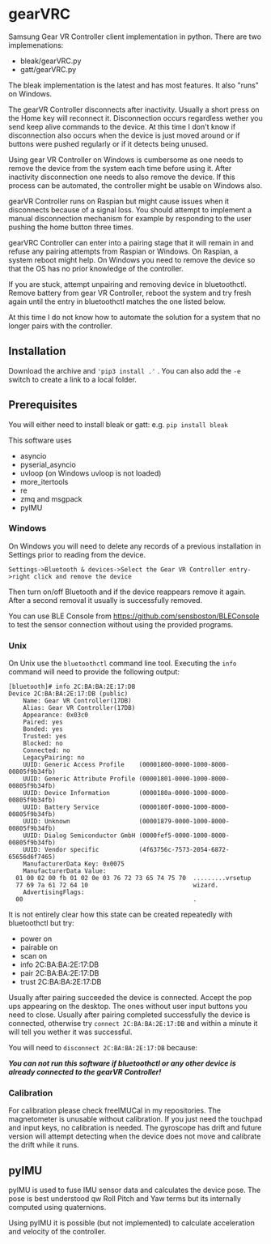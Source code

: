# gearVRC

Samsung Gear VR Controller client implementation in python.
There are two implemenations:
- bleak/gearVRC.py
- gatt/gearVRC.py

The bleak implementation is the latest and has most features. It also "runs" on Windows.

The gearVR Controller disconnects after inactivity. Usually a short press on the Home key will reconnect it. Disconnection occurs regardless wether you send keep alive commands to the device. At this time I don't know if disconnection also occurs when the device is just moved around or if buttons were pushed regularly or if it detects being unused.

Using gear VR Controller on Windows is cumbersome as one needs to remove the device from the system each time before using it. After inactivity disconnection one needs to also remove the device. If this process can be automated, the controller might be usable on Windows also.

gearVR Controller runs on Raspian but might cause issues when it disconnects because of a signal loss. You should attempt to implement a manual disconnection mechanism for example by responding to the user pushing the home button three times.

gearVRC Controller can enter into a pairing stage that it will remain in and refuse any pairing attempts from Raspian or Windows. On Raspian, a system reboot might help. On Windows you need to remove the device so that the OS has no prior knowledge of the controller.

If you are stuck, attempt unpairing and removing device in bluetoothctl. Remove battery from gear VR Controller, reboot the system and try fresh again until the entry in bluetoothctl matches the one listed below.

At this time I do not know how to automate the solution for a system that no longer pairs with the controller.

## Installation

Download the archive and `'pip3 install .'`  . You can also add the `-e` switch to create a link to a local folder.

## Prerequisites
You will either need to install bleak or gatt: e.g. `pip install bleak`

This software uses
- asyncio
- pyserial_asyncio
- uvloop (on Windows uvloop is not loaded)
- more_itertools
- re
- zmq and msgpack
- pyIMU

### Windows
On Windows you will need to delete any records of a previous installation in Settings prior to reading from the device. 

```
Settings->Bluetooth & devices->Select the Gear VR Controller entry->right click and remove the device
```

Then turn on/off Bluetooth and if the device reappears remove it again. After a second removal it usually is successfully removed.

You can use BLE Console from https://github.com/sensboston/BLEConsole 
to test the sensor connection without using the provided programs.

### Unix
On Unix use the `bluetoothctl` command line tool. Executing the `info` command will need to provide the following output:

```
[bluetooth]# info 2C:BA:BA:2E:17:DB
Device 2C:BA:BA:2E:17:DB (public)
	Name: Gear VR Controller(17DB)
	Alias: Gear VR Controller(17DB)
	Appearance: 0x03c0
	Paired: yes
	Bonded: yes
	Trusted: yes
	Blocked: no
	Connected: no
	LegacyPairing: no
	UUID: Generic Access Profile    (00001800-0000-1000-8000-00805f9b34fb)
	UUID: Generic Attribute Profile (00001801-0000-1000-8000-00805f9b34fb)
	UUID: Device Information        (0000180a-0000-1000-8000-00805f9b34fb)
	UUID: Battery Service           (0000180f-0000-1000-8000-00805f9b34fb)
	UUID: Unknown                   (00001879-0000-1000-8000-00805f9b34fb)
	UUID: Dialog Semiconductor GmbH (0000fef5-0000-1000-8000-00805f9b34fb)
	UUID: Vendor specific           (4f63756c-7573-2054-6872-65656d6f7465)
	ManufacturerData Key: 0x0075
	ManufacturerData Value:
  01 00 02 00 fb 01 02 0e 03 76 72 73 65 74 75 70  .........vrsetup
  77 69 7a 61 72 64 10                             wizard.         
	AdvertisingFlags:
  00                                               . 
```

It is not entirely clear how this state can be created repeatedly with bluetoothctl but try:
- power on
- pairable on
- scan on
- info 2C:BA:BA:2E:17:DB
- pair 2C:BA:BA:2E:17:DB
- trust 2C:BA:BA:2E:17:DB

Usually after pairing succeeded the device is connected. Accept the pop ups appearing on the desktop. The ones without user input buttons you need to close. Usually after pairing completed successfully the device is connected, otherwise try `connect 2C:BA:BA:2E:17:DB` and within a minute it will tell you wether it was successful. 

You will need to `disconnect 2C:BA:BA:2E:17:DB` because: 

***You can not run this software if bluetoothctl or any other device is already connected to the gearVR Controller!***

### Calibration
For calibration please check freeIMUCal in my repositories.
The magnetometer is unusable without calibration. If you just need the touchpad and input keys, no calibration is needed. 
The gyroscope has drift and future version will attempt detecting when the device does not move and calibrate the drift while it runs.

## pyIMU
pyIMU is used to fuse IMU sensor data and calculates the device pose. The pose is best understood qw Roll Pitch and Yaw terms but its internally computed using quaternions.

Using pyIMU it is possible (but not implemented) to calculate acceleration and velocity of the controller.
